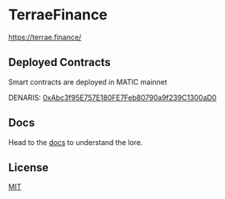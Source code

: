 # TerraeFinance

https://terrae.finance/

## Deployed Contracts
Smart contracts are deployed in MATIC mainnet

DENARIS: [0xAbc3f95E757E180FE7Feb80790a9f239C1300aD0](https://polygonscan.com/address/0xAbc3f95E757E180FE7Feb80790a9f239C1300aD0)

## Docs
Head to the [docs](https://docs.terrae.finance) to understand the lore.

## License

[MIT](LICENSE.txt)
